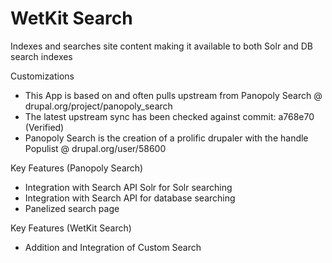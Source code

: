 WetKit Search
===============
Indexes and searches site content making it available to both Solr and DB search indexes

Customizations
* This App is based on and often pulls upstream from Panopoly Search @ drupal.org/project/panopoly_search
* The latest upstream sync has been checked against commit: a768e70 (Verified)
* Panopoly Search is the creation of a prolific drupaler with the handle Populist @ drupal.org/user/58600

Key Features (Panopoly Search)
* Integration with Search API Solr for Solr searching
* Integration with Search API for database searching
* Panelized search page

Key Features (WetKit Search)
* Addition and Integration of Custom Search
